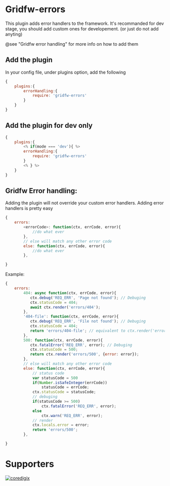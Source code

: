 # Gridfw-errors
This plugin adds error handlers to the framework.
It's recommanded for dev stage, you should add custom ones for developement. (or just do not add anyting)

@see "Gridfw error handling" for more info on how to add them

## Add the plugin
In your config file, under plugins option, add the following
```javascript
{
    plugins:{
        errorHandling:{
            require: 'gridfw-errors'
        }
    }
}
```

## Add the plugin for dev only
```javascript
{
    plugins:{
        <% if(mode === 'dev'){ %>
        errorHandling:{
            require: 'gridfw-errors'
        }
        <% } %>
    }
}
```

## Gridfw Error handling:
Adding the plugin will not override your custom error handlers.
Adding error handlers is pretty easy
```javascript
{
    errors:
        <errorCode>: function(ctx, errCode, error){
            //do what ever
        },
        // else will match any other error code
        else: function(ctx, errCode, error){
            //do what ever
        },

}
```

Example:
```javascript
{
    errors:
        404: async function(ctx, errCode, error){
           ctx.debug('REQ_ERR', 'Page not found'); // Debuging
           ctx.statusCode = 404;
           await ctx.render('errors/404');
        },
        '404-file': function(ctx, errCode, error){
           ctx.debug('REQ_ERR', 'File not found'); // Debuging
           ctx.statusCode = 404;
           return 'errors/404-file'; // equivalent to ctx.render('errors/404-file')
        },
        500: function(ctx, errCode, error){
           ctx.fatalError('REQ_ERR', error); // Debuging
           ctx.statusCode = 500;
           return ctx.render('errors/500', {error: error});
        },
        // else will match any other error code
        else: function(ctx, errCode, error){
            // status code
            var statusCode = 500
            if(Number.isSafeInteger(errCode))
                statusCode = errCode;
            ctx.statusCode = statusCode;
            // debuging
            if(statusCode >= 500)
                ctx.fatalError('REQ_ERR', error);
            else
                ctx.warn('REQ_ERR', error);
            // render
            ctx.locals.error = error;
            return 'errors/500';
        },

}
```

# Supporters
[![coredigix](https://www.coredigix.com/img/logo.png)](https://coredigix.com)